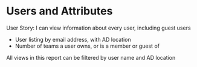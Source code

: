 # Users and Attributes
User Story: I can view information about every user, including guest users

- User listing by email address, with AD location
- Number of teams a user owns, or is a member or guest of

All views in this report can be filtered by user name and AD location
